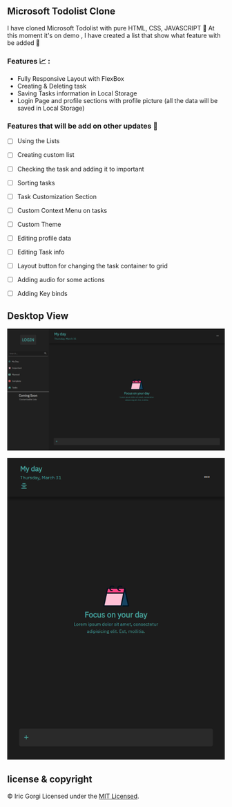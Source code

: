 
## Microsoft Todolist Clone

  

I have cloned Microsoft Todolist with pure HTML, CSS, JAVASCRIPT 🦾 At this moment it's on demo , I have created a list that show what feature with be added 👏

### Features 📈 :

 - Fully Responsive Layout with FlexBox
 - Creating & Deleting task
 - Saving Tasks information in Local Storage
 - Login Page and profile sections with profile picture (all the data will be saved in Local Storage)

### Features that will be add on other updates 📰

- [ ] Using the Lists

- [ ] Creating custom list

- [ ] Checking the task and adding it to important

- [ ] Sorting tasks

- [ ] Task Customization Section

- [ ] Custom Context Menu on tasks

- [ ] Custom Theme

- [ ] Editing profile data

- [ ] Editing Task info

- [ ] Layout button for changing the task container to grid

- [ ] Adding audio for some actions

- [ ] Adding Key binds

## Desktop View

![Microsoft-TodoList-Desktop](assest/resource/images/template/_C__Users_asus_OneDrive_Desktop_files_Javascript_todolist_assest_index.html.png)

![Microsoft-TodoList-Mobile](assest/resource/images/template/_C__Users_asus_OneDrive_Desktop_files_Javascript_todolist_assest_index.html%20(1).png)

## license & copyright

  

© Iric Gorgi
Licensed under the [MIT Licensed](LICENSE).